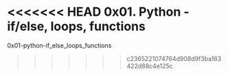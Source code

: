 <<<<<<< HEAD
0x01. Python - if/else, loops, functions
=======
0x01-python-if_else_loops_functions
>>>>>>> c2365221074764d908d9f3ba163422d88c4e125c
